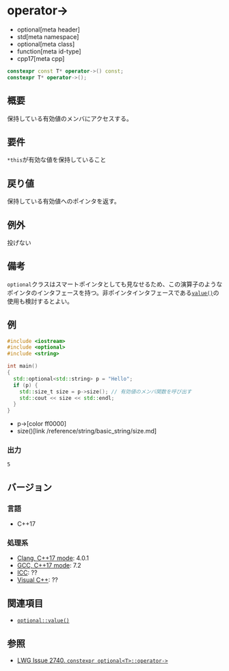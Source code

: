 # operator->
* optional[meta header]
* std[meta namespace]
* optional[meta class]
* function[meta id-type]
* cpp17[meta cpp]

```cpp
constexpr const T* operator->() const;
constexpr T* operator->();
```

## 概要
保持している有効値のメンバにアクセスする。


## 要件
`*this`が有効な値を保持していること


## 戻り値
保持している有効値へのポインタを返す。


## 例外
投げない


## 備考
`optional`クラスはスマートポインタとしても見なせるため、この演算子のようなポインタのインタフェースを持つ。非ポインタインタフェースである[`value()`](value.md)の使用も検討するとよい。


## 例
```cpp
#include <iostream>
#include <optional>
#include <string>

int main()
{
  std::optional<std::string> p = "Hello";
  if (p) {
    std::size_t size = p->size(); // 有効値のメンバ関数を呼び出す
    std::cout << size << std::endl;
  }
}
```
* p->[color ff0000]
* size()[link /reference/string/basic_string/size.md]

### 出力
```
5
```

## バージョン
### 言語
- C++17

### 処理系
- [Clang, C++17 mode](/implementation.md#clang): 4.0.1
- [GCC, C++17 mode](/implementation.md#gcc): 7.2
- [ICC](/implementation.md#icc): ??
- [Visual C++](/implementation.md#visual_cpp): ??


## 関連項目
- [`optional::value()`](value.md)


## 参照
- [LWG Issue 2740. `constexpr optional<T>::operator->`](https://wg21.cmeerw.net/lwg/issue2740)
